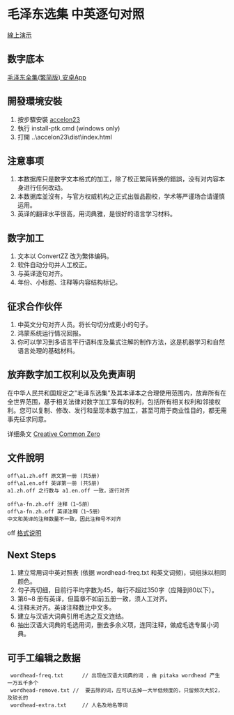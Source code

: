 # 毛泽东选集 中英逐句对照

[線上演示](https://nissaya.cn/mzd/)
## 数字底本 
[毛泽东全集(繁简版) 安卓App](https://play.google.com/store/apps/details?id=com.zhaozhao.zhang.maozedongworks)

## 開發環境安裝
1. 按步驟安裝 [accelon23](https://github.com/accelon/accelon23)
2. 執行 install-ptk.cmd (windows only)
3. 打開 ..\accelon23\dist\index.html

## 注意事项
1. 本数据库只是数字文本格式的加工，除了校正繁简转换的錯誤，没有对内容本身进行任何改动。
2. 本数据库並沒有，与官方权威机构之正式出版品勘校，学术等严谨场合请谨慎运用。
3. 英译的翻译水平很高，用词典雅，是很好的语言学习材料。

## 数字加工
1. 文本以 ConvertZZ 改为繁体编码。
2. 软件自动分句并人工校正。
3. 与英译逐句对齐。
4. 年份、小标题、注释等内容结构标记。

## 征求合作伙伴
1. 中英文分句对齐人员。将长句切分成更小的句子。
2. 鸿蒙系统运行情况回报。
3. 你可以学习到多语言平行语料库及巢式注解的制作方法，这是机器学习和自然语言处理的基础材料。

## 放弃数字加工权利以及免责声明
在中华人民共和国规定之"毛泽东选集"及其本译本之合理使用范围内，放弃所有在全世界范围，基于相关法律对数字加工享有的权利，包括所有相关权利和邻接权利。您可以复制、修改、发行和呈现本数字加工，甚至可用于商业性目的，都无需事先征求同意。

详细条文 [Creative Common Zero](https://creativecommons.org/publicdomain/zero/1.0/deed.zh)

## 文件說明
    
    off\a1.zh.off 原文第一册 (共5册)
    off\a1.en.off 英译第一册 (共5册)
    a1.zh.off 之行数与 a1.en.off 一致，逐行对齐
    
    off\a-fn.zh.off 注释（1~5册）
    off\a-fn.zh.off 英译注释（1~5册）
    中文和英译的注释数量不一致，因此注释号不对齐
    

off [格式说明](https://github.com/accelon/pitaka)

## Next Steps
1. 建立常用词中英对照表 (依据 wordhead-freq.txt 和英文词频)，词组抹以相同颜色。
2. 句子再切细，目前行平均字数为45，每行不超过350字（应降到80以下）。
3. 第6~8 册有英译，但篇章不如前五册一致，须人工对齐。
4. 注释未对齐。英译注释数比中文多。
5. 建立与汉语大词典引用毛选之互文连结。
6. 抽出汉语大词典的毛选用词，删去多余义项，连同注释，做成毛选专属小词典。

## 可手工编辑之数据
     wordhead-freq.txt      // 出现在汉语大词典的词 ，由 pitaka wordhead 产生 一万五千多个
     wordhead-remove.txt //  要去除的词，应可以去掉一大半低频度的，只留频次大於2，及较长的
     wordhead-extra.txt     // 人名及地名等词